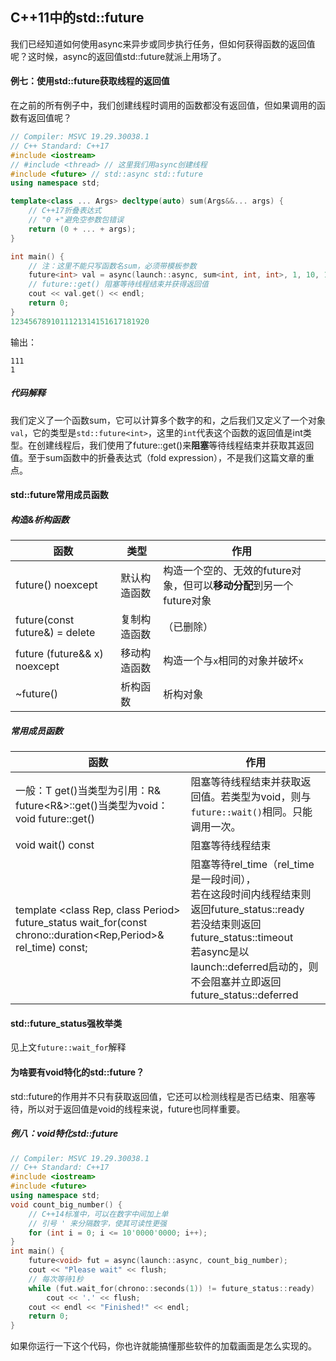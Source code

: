## C++11中的std::future

我们已经知道如何使用async来异步或同步执行任务，但如何获得函数的返回值呢？这时候，async的返回值std::future就派上用场了。

#### 例七：使用std::future获取线程的返回值

在之前的所有例子中，我们创建线程时调用的函数都没有返回值，但如果调用的函数有返回值呢？

```cpp
// Compiler: MSVC 19.29.30038.1
// C++ Standard: C++17
#include <iostream>
// #include <thread> // 这里我们用async创建线程
#include <future> // std::async std::future
using namespace std;

template<class ... Args> decltype(auto) sum(Args&&... args) {
	// C++17折叠表达式
	// "0 +"避免空参数包错误
	return (0 + ... + args);
}

int main() {
	// 注：这里不能只写函数名sum，必须带模板参数
	future<int> val = async(launch::async, sum<int, int, int>, 1, 10, 100);
	// future::get() 阻塞等待线程结束并获得返回值
	cout << val.get() << endl;
	return 0;
}
1234567891011121314151617181920
```

输出：

```plain
111
1
```

##### 代码解释

我们定义了一个函数sum，它可以计算多个数字的和，之后我们又定义了一个对象`val`，它的类型是`std::future<int>`，这里的`int`代表这个函数的返回值是int类型。在创建线程后，我们使用了future::get()来**阻塞**等待线程结束并获取其返回值。至于sum函数中的折叠表达式（fold expression），不是我们这篇文章的重点。

#### std::future常用成员函数

##### 构造&析构函数

| 函数                           | 类型         | 作用                                                         |
| ------------------------------ | ------------ | ------------------------------------------------------------ |
| future() noexcept              | 默认构造函数 | 构造一个空的、无效的future对象，但可以**移动分配**到另一个future对象 |
| future(const future&) = delete | 复制构造函数 | （已删除）                                                   |
| future (future&& x) noexcept   | 移动构造函数 | 构造一个与`x`相同的对象并破坏`x`                             |
| ~future()                      | 析构函数     | 析构对象                                                     |

##### 常用成员函数

| 函数                                                         | 作用                                                         |
| ------------------------------------------------------------ | ------------------------------------------------------------ |
| 一般：T get()当类型为引用：R& future<R&>::get()当类型为void：void future::get() | 阻塞等待线程结束并获取返回值。若类型为void，则与`future::wait()`相同。只能调用一次。 |
| void wait() const                                            | 阻塞等待线程结束                                             |
| template <class Rep, class Period> <br />future_status wait_for(const chrono::duration<Rep,Period>& rel_time) const; | 阻塞等待rel_time（rel_time是一段时间），<br/>若在这段时间内线程结束则返回future_status::ready<br/>若没结束则返回future_status::timeout<br/>若async是以launch::deferred启动的，则不会阻塞并立即返回future_status::deferred<br/> |

#### std::future\_status强枚举类

见上文`future::wait_for`解释

#### 为啥要有void特化的std::future？

std::future的作用并不只有获取返回值，它还可以检测线程是否已结束、阻塞等待，所以对于返回值是void的线程来说，future也同样重要。

##### 例八：void特化std::future

```cpp
// Compiler: MSVC 19.29.30038.1
// C++ Standard: C++17
#include <iostream>
#include <future>
using namespace std;
void count_big_number() {
	// C++14标准中，可以在数字中间加上单
	// 引号 ' 来分隔数字，使其可读性更强
	for (int i = 0; i <= 10'0000'0000; i++);
}
int main() {
	future<void> fut = async(launch::async, count_big_number);
	cout << "Please wait" << flush;
	// 每次等待1秒
	while (fut.wait_for(chrono::seconds(1)) != future_status::ready)
		cout << '.' << flush;
	cout << endl << "Finished!" << endl;
	return 0;
}
```

如果你运行一下这个代码，你也许就能搞懂那些软件的加载画面是怎么实现的。